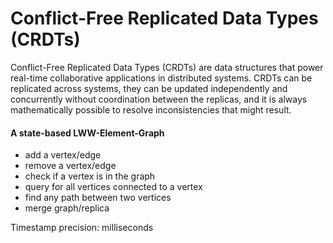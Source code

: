 # Conflict-Free Replicated Data Types (CRDTs)

Conflict-Free Replicated Data Types (CRDTs) are data structures that power real-time collaborative applications in distributed systems. CRDTs can be replicated across systems, they can be updated independently and concurrently without coordination between the replicas, and it is always mathematically possible to resolve inconsistencies that might result.

#### A state-based LWW-Element-Graph

-   add a vertex/edge
-   remove a vertex/edge
-   check if a vertex is in the graph
-   query for all vertices connected to a vertex
-   find any path between two vertices
-   merge graph/replica

Timestamp precision: milliseconds
